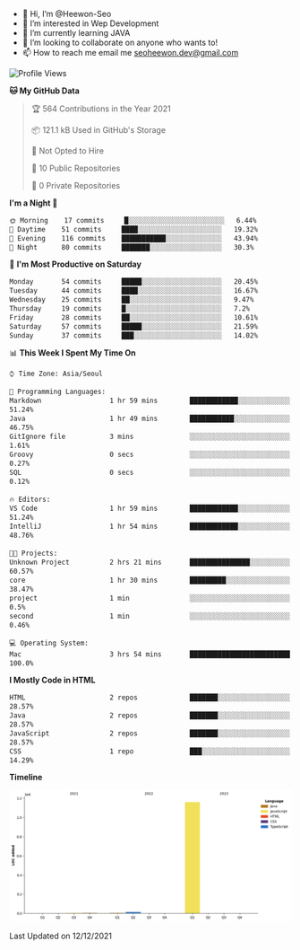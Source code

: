 - 👋 Hi, I’m @Heewon-Seo
- 👀 I’m interested in Wep Development
- 🌱 I’m currently learning JAVA
- 💞️ I’m looking to collaborate on anyone who wants to!
- 📫 How to reach me email me seoheewon.dev@gmail.com 
 <!--START_SECTION:waka-->
![Profile Views](http://img.shields.io/badge/Profile%20Views-54-blue)

**🐱 My GitHub Data** 

> 🏆 564 Contributions in the Year 2021
 > 
> 📦 121.1 kB Used in GitHub's Storage 
 > 
> 🚫 Not Opted to Hire
 > 
> 📜 10 Public Repositories 
 > 
> 🔑 0 Private Repositories  
 > 
**I'm a Night 🦉** 

```text
🌞 Morning    17 commits     █░░░░░░░░░░░░░░░░░░░░░░░░   6.44% 
🌆 Daytime    51 commits     ████░░░░░░░░░░░░░░░░░░░░░   19.32% 
🌃 Evening    116 commits    ███████████░░░░░░░░░░░░░░   43.94% 
🌙 Night      80 commits     ███████░░░░░░░░░░░░░░░░░░   30.3%

```
📅 **I'm Most Productive on Saturday** 

```text
Monday       54 commits     █████░░░░░░░░░░░░░░░░░░░░   20.45% 
Tuesday      44 commits     ████░░░░░░░░░░░░░░░░░░░░░   16.67% 
Wednesday    25 commits     ██░░░░░░░░░░░░░░░░░░░░░░░   9.47% 
Thursday     19 commits     █░░░░░░░░░░░░░░░░░░░░░░░░   7.2% 
Friday       28 commits     ██░░░░░░░░░░░░░░░░░░░░░░░   10.61% 
Saturday     57 commits     █████░░░░░░░░░░░░░░░░░░░░   21.59% 
Sunday       37 commits     ███░░░░░░░░░░░░░░░░░░░░░░   14.02%

```


📊 **This Week I Spent My Time On** 

```text
⌚︎ Time Zone: Asia/Seoul

💬 Programming Languages: 
Markdown                 1 hr 59 mins        ████████████░░░░░░░░░░░░░   51.24% 
Java                     1 hr 49 mins        ███████████░░░░░░░░░░░░░░   46.75% 
GitIgnore file           3 mins              ░░░░░░░░░░░░░░░░░░░░░░░░░   1.61% 
Groovy                   0 secs              ░░░░░░░░░░░░░░░░░░░░░░░░░   0.27% 
SQL                      0 secs              ░░░░░░░░░░░░░░░░░░░░░░░░░   0.12%

🔥 Editors: 
VS Code                  1 hr 59 mins        ████████████░░░░░░░░░░░░░   51.24% 
IntelliJ                 1 hr 54 mins        ████████████░░░░░░░░░░░░░   48.76%

🐱‍💻 Projects: 
Unknown Project          2 hrs 21 mins       ███████████████░░░░░░░░░░   60.57% 
core                     1 hr 30 mins        █████████░░░░░░░░░░░░░░░░   38.47% 
project                  1 min               ░░░░░░░░░░░░░░░░░░░░░░░░░   0.5% 
second                   1 min               ░░░░░░░░░░░░░░░░░░░░░░░░░   0.46%

💻 Operating System: 
Mac                      3 hrs 54 mins       █████████████████████████   100.0%

```

**I Mostly Code in HTML** 

```text
HTML                     2 repos             ███████░░░░░░░░░░░░░░░░░░   28.57% 
Java                     2 repos             ███████░░░░░░░░░░░░░░░░░░   28.57% 
JavaScript               2 repos             ███████░░░░░░░░░░░░░░░░░░   28.57% 
CSS                      1 repo              ███░░░░░░░░░░░░░░░░░░░░░░   14.29%

```


**Timeline**

![Chart not found](https://raw.githubusercontent.com/Heewon-Seo/Heewon-Seo/main/charts/bar_graph.png) 


 Last Updated on 12/12/2021
<!--END_SECTION:waka-->
